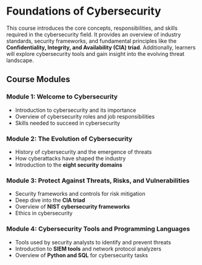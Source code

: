 # **Foundations of Cybersecurity**

This course introduces the core concepts, responsibilities, and skills required in the cybersecurity field. It provides an overview of industry standards, security frameworks, and fundamental principles like the **Confidentiality, Integrity, and Availability (CIA) triad**. Additionally, learners will explore cybersecurity tools and gain insight into the evolving threat landscape.

## **Course Modules**

### **Module 1: Welcome to Cybersecurity**

- Introduction to cybersecurity and its importance
- Overview of cybersecurity roles and job responsibilities
- Skills needed to succeed in cybersecurity

### **Module 2: The Evolution of Cybersecurity**

- History of cybersecurity and the emergence of threats
- How cyberattacks have shaped the industry
- Introduction to the **eight security domains**

### **Module 3: Protect Against Threats, Risks, and Vulnerabilities**

- Security frameworks and controls for risk mitigation
- Deep dive into the **CIA triad**
- Overview of **NIST cybersecurity frameworks**
- Ethics in cybersecurity

### **Module 4: Cybersecurity Tools and Programming Languages**

- Tools used by security analysts to identify and prevent threats
- Introduction to **SIEM tools** and network protocol analyzers
- Overview of **Python and SQL** for cybersecurity tasks

